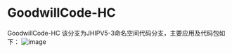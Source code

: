 # GoodwillCode-HC
GoodwillCode-HC
该分支为JHIPV5-3命名空间代码分支，主要应用及代码包如下：
![image](https://user-images.githubusercontent.com/77777120/141931667-21e4676d-3cac-4670-afd3-7da28b252779.png)

